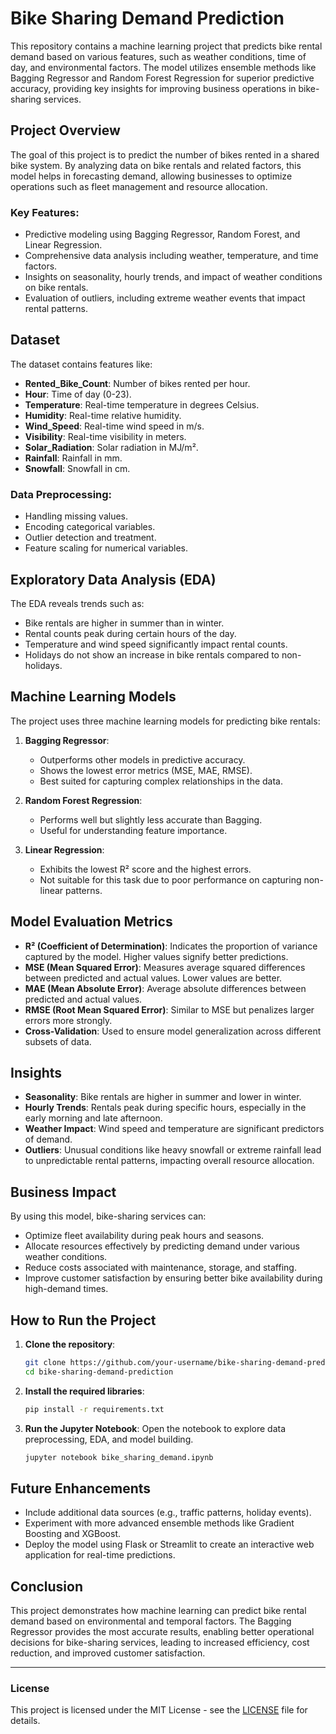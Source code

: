 
# Bike Sharing Demand Prediction

This repository contains a machine learning project that predicts bike rental demand based on various features, such as weather conditions, time of day, and environmental factors. The model utilizes ensemble methods like Bagging Regressor and Random Forest Regression for superior predictive accuracy, providing key insights for improving business operations in bike-sharing services.

## Project Overview

The goal of this project is to predict the number of bikes rented in a shared bike system. By analyzing data on bike rentals and related factors, this model helps in forecasting demand, allowing businesses to optimize operations such as fleet management and resource allocation.

### Key Features:
- Predictive modeling using Bagging Regressor, Random Forest, and Linear Regression.
- Comprehensive data analysis including weather, temperature, and time factors.
- Insights on seasonality, hourly trends, and impact of weather conditions on bike rentals.
- Evaluation of outliers, including extreme weather events that impact rental patterns.

## Dataset

The dataset contains features like:
- **Rented_Bike_Count**: Number of bikes rented per hour.
- **Hour**: Time of day (0-23).
- **Temperature**: Real-time temperature in degrees Celsius.
- **Humidity**: Real-time relative humidity.
- **Wind_Speed**: Real-time wind speed in m/s.
- **Visibility**: Real-time visibility in meters.
- **Solar_Radiation**: Solar radiation in MJ/m².
- **Rainfall**: Rainfall in mm.
- **Snowfall**: Snowfall in cm.

### Data Preprocessing:
- Handling missing values.
- Encoding categorical variables.
- Outlier detection and treatment.
- Feature scaling for numerical variables.

## Exploratory Data Analysis (EDA)

The EDA reveals trends such as:
- Bike rentals are higher in summer than in winter.
- Rental counts peak during certain hours of the day.
- Temperature and wind speed significantly impact rental counts.
- Holidays do not show an increase in bike rentals compared to non-holidays.

## Machine Learning Models

The project uses three machine learning models for predicting bike rentals:

1. **Bagging Regressor**:
   - Outperforms other models in predictive accuracy.
   - Shows the lowest error metrics (MSE, MAE, RMSE).
   - Best suited for capturing complex relationships in the data.

2. **Random Forest Regression**:
   - Performs well but slightly less accurate than Bagging.
   - Useful for understanding feature importance.

3. **Linear Regression**:
   - Exhibits the lowest R² score and the highest errors.
   - Not suitable for this task due to poor performance on capturing non-linear patterns.

## Model Evaluation Metrics

- **R² (Coefficient of Determination)**: Indicates the proportion of variance captured by the model. Higher values signify better predictions.
- **MSE (Mean Squared Error)**: Measures average squared differences between predicted and actual values. Lower values are better.
- **MAE (Mean Absolute Error)**: Average absolute differences between predicted and actual values.
- **RMSE (Root Mean Squared Error)**: Similar to MSE but penalizes larger errors more strongly.
- **Cross-Validation**: Used to ensure model generalization across different subsets of data.

## Insights

- **Seasonality**: Bike rentals are higher in summer and lower in winter.
- **Hourly Trends**: Rentals peak during specific hours, especially in the early morning and late afternoon.
- **Weather Impact**: Wind speed and temperature are significant predictors of demand.
- **Outliers**: Unusual conditions like heavy snowfall or extreme rainfall lead to unpredictable rental patterns, impacting overall resource allocation.

## Business Impact

By using this model, bike-sharing services can:
- Optimize fleet availability during peak hours and seasons.
- Allocate resources effectively by predicting demand under various weather conditions.
- Reduce costs associated with maintenance, storage, and staffing.
- Improve customer satisfaction by ensuring better bike availability during high-demand times.

## How to Run the Project

1. **Clone the repository**:
   ```bash
   git clone https://github.com/your-username/bike-sharing-demand-prediction.git
   cd bike-sharing-demand-prediction
   ```

2. **Install the required libraries**:
   ```bash
   pip install -r requirements.txt
   ```

3. **Run the Jupyter Notebook**:
   Open the notebook to explore data preprocessing, EDA, and model building.
   ```bash
   jupyter notebook bike_sharing_demand.ipynb
   ```

## Future Enhancements

- Include additional data sources (e.g., traffic patterns, holiday events).
- Experiment with more advanced ensemble methods like Gradient Boosting and XGBoost.
- Deploy the model using Flask or Streamlit to create an interactive web application for real-time predictions.

## Conclusion

This project demonstrates how machine learning can predict bike rental demand based on environmental and temporal factors. The Bagging Regressor provides the most accurate results, enabling better operational decisions for bike-sharing services, leading to increased efficiency, cost reduction, and improved customer satisfaction.

---

### License

This project is licensed under the MIT License - see the [LICENSE](LICENSE) file for details.
